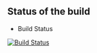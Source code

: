## Status of the build

* Build Status

[![Build Status](http://jenkins.xemolabs.com:8080/buildStatus/icon?job=instavote%2Fworker-build)](http://jenkins.xemolabs.com:8080/job/instavote/job/worker-build/)

